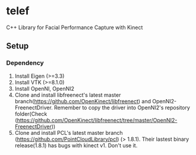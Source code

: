 # telef

C++ Library for Facial Performance Capture with Kinect 

## Setup

### Dependency

1. Install Eigen (>=3.3)
1. Install VTK (>=8.1.0)
1. Install OpenNI, OpenNI2
1. Clone and install libfreenect's latest master branch(https://github.com/OpenKinect/libfreenect) and OpenNI2-FreenectDriver.
    Remember to copy the driver into OpenNI2's repository folder(Check (https://github.com/OpenKinect/libfreenect/tree/master/OpenNI2-FreenectDriver))
1. Clone and install PCL's latest master branch (https://github.com/PointCloudLibrary/pcl) (> 1.8.1).
    Their lastest binary release(1.8.1) has bugs with kinect v1. Don't use it.


